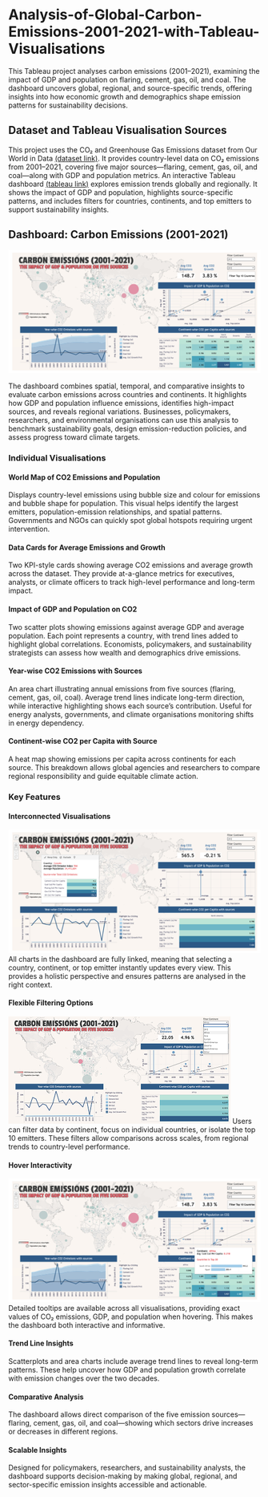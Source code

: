 # Analysis-of-Global-Carbon-Emissions-2001-2021-with-Tableau-Visualisations
This Tableau project analyses carbon emissions (2001–2021), examining the impact of GDP and population on flaring, cement, gas, oil, and coal. The dashboard uncovers global, regional, and source-specific trends, offering insights into how economic growth and demographics shape emission patterns for sustainability decisions.
## Dataset and Tableau Visualisation Sources
This project uses the CO₂ and Greenhouse Gas Emissions dataset from Our World in Data [(dataset link)](https://ourworldindata.org/co2-and-greenhouse-gas-emissions#explore-data-on-co2-and-greenhouse-gas-emissions). It provides country-level data on CO₂ emissions from 2001–2021, covering five major sources—flaring, cement, gas, oil, and coal—along with GDP and population metrics. An interactive Tableau dashboard [(tableau link)](https://public.tableau.com/views/CarbonEmissions2001-2021Individual/Dashboard?:language=en-GB&:sid=&:redirect=auth&:display_count=n&:origin=viz_share_link) explores emission trends globally and regionally. It shows the impact of GDP and population, highlights source-specific patterns, and includes filters for countries, continents, and top emitters to support sustainability insights.

## Dashboard: Carbon Emissions (2001-2021)
![Dashboard](https://github.com/niloy2974/Analysis-of-Global-Carbon-Emissions-2001-2021-with-Tableau-Visualisation/blob/main/visualisations/Dashboard_Carbon%20Emissions.jpg)

The dashboard combines spatial, temporal, and comparative insights to evaluate carbon emissions across countries and continents. It highlights how GDP and population influence emissions, identifies high-impact sources, and reveals regional variations. Businesses, policymakers, researchers, and environmental organisations can use this analysis to benchmark sustainability goals, design emission-reduction policies, and assess progress toward climate targets.
### Individual Visualisations
#### World Map of CO2 Emissions and Population
Displays country-level emissions using bubble size and colour for emissions and bubble shape for population. This visual helps identify the largest emitters, population-emission relationships, and spatial patterns. Governments and NGOs can quickly spot global hotspots requiring urgent intervention.
#### Data Cards for Average Emissions and Growth
Two KPI-style cards showing average CO2 emissions and average growth across the dataset. They provide at-a-glance metrics for executives, analysts, or climate officers to track high-level performance and long-term impact.
#### Impact of GDP and Population on CO2
Two scatter plots showing emissions against average GDP and average population. Each point represents a country, with trend lines added to highlight global correlations. Economists, policymakers, and sustainability strategists can assess how wealth and demographics drive emissions.
#### Year-wise CO2 Emissions with Sources
An area chart illustrating annual emissions from five sources (flaring, cement, gas, oil, coal). Average trend lines indicate long-term direction, while interactive highlighting shows each source’s contribution. Useful for energy analysts, governments, and climate organisations monitoring shifts in energy dependency.
#### Continent-wise CO2 per Capita with Source
A heat map showing emissions per capita across continents for each source. This breakdown allows global agencies and researchers to compare regional responsibility and guide equitable climate action.
### Key Features
#### Interconnected Visualisations
![Crosslink](https://github.com/niloy2974/Analysis-of-Global-Carbon-Emissions-2001-2021-with-Tableau-Visualisation/blob/main/visualisations/Features_Crosslinks.jpg)
All charts in the dashboard are fully linked, meaning that selecting a country, continent, or top emitter instantly updates every view. This provides a holistic perspective and ensures patterns are analysed in the right context.
#### Flexible Filtering Options
![Filter](https://github.com/niloy2974/Analysis-of-Global-Carbon-Emissions-2001-2021-with-Tableau-Visualisation/blob/main/visualisations/Features_Continent%20Filtering.png)
Users can filter data by continent, focus on individual countries, or isolate the top 10 emitters. These filters allow comparisons across scales, from regional trends to country-level performance.
#### Hover Interactivity
![Hover](https://github.com/niloy2974/Analysis-of-Global-Carbon-Emissions-2001-2021-with-Tableau-Visualisation/blob/main/visualisations/Features_Hover%20Insights.jpg)
Detailed tooltips are available across all visualisations, providing exact values of CO₂ emissions, GDP, and population when hovering. This makes the dashboard both interactive and informative.
#### Trend Line Insights
Scatterplots and area charts include average trend lines to reveal long-term patterns. These help uncover how GDP and population growth correlate with emission changes over the two decades.
#### Comparative Analysis
The dashboard allows direct comparison of the five emission sources—flaring, cement, gas, oil, and coal—showing which sectors drive increases or decreases in different regions.
#### Scalable Insights
Designed for policymakers, researchers, and sustainability analysts, the dashboard supports decision-making by making global, regional, and sector-specific emission insights accessible and actionable.
